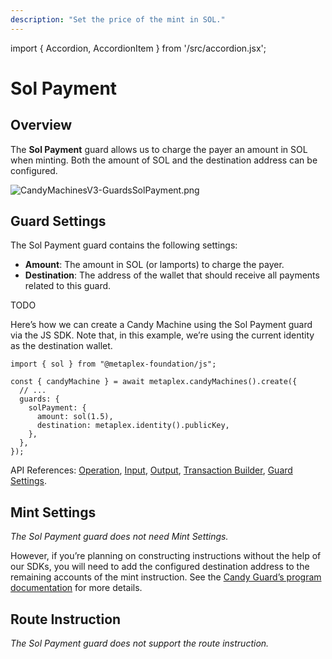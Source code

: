 ```yaml
---
description: "Set the price of the mint in SOL."
---
```


import { Accordion, AccordionItem } from '/src/accordion.jsx';

# Sol Payment

## Overview

The **Sol Payment** guard allows us to charge the payer an amount in SOL when minting. Both the amount of SOL and the destination address can be configured.

![CandyMachinesV3-GuardsSolPayment.png](/assets/candy-machine-v3/CandyMachinesV3-GuardsSolPayment.png#radius)

## Guard Settings

The Sol Payment guard contains the following settings:

- **Amount**: The amount in SOL (or lamports) to charge the payer.
- **Destination**: The address of the wallet that should receive all payments related to this guard.

<Accordion>
<AccordionItem title="JavaScript — Umi library (recommended)" open={true}>
<div className="accordion-item-padding">

TODO

</div>
</AccordionItem>
<AccordionItem title="JavaScript — SDK">
<div className="accordion-item-padding">

Here’s how we can create a Candy Machine using the Sol Payment guard via the JS SDK. Note that, in this example, we’re using the current identity as the destination wallet.

```tsx
import { sol } from "@metaplex-foundation/js";

const { candyMachine } = await metaplex.candyMachines().create({
  // ...
  guards: {
    solPayment: {
      amount: sol(1.5),
      destination: metaplex.identity().publicKey,
    },
  },
});
```

API References: [Operation](https://metaplex-foundation.github.io/js/classes/js.CandyMachineClient.html#create), [Input](https://metaplex-foundation.github.io/js/types/js.CreateCandyMachineInput.html), [Output](https://metaplex-foundation.github.io/js/types/js.CreateCandyMachineOutput.html), [Transaction Builder](https://metaplex-foundation.github.io/js/classes/js.CandyMachineBuildersClient.html#create), [Guard Settings](https://metaplex-foundation.github.io/js/types/js.SolPaymentGuardSettings.html).

</div>
</AccordionItem>
</Accordion>

## Mint Settings

_The Sol Payment guard does not need Mint Settings._

However, if you’re planning on constructing instructions without the help of our SDKs, you will need to add the configured destination address to the remaining accounts of the mint instruction. See the [Candy Guard’s program documentation](https://github.com/metaplex-foundation/mpl-candy-guard#solpayment) for more details.

## Route Instruction

_The Sol Payment guard does not support the route instruction._
